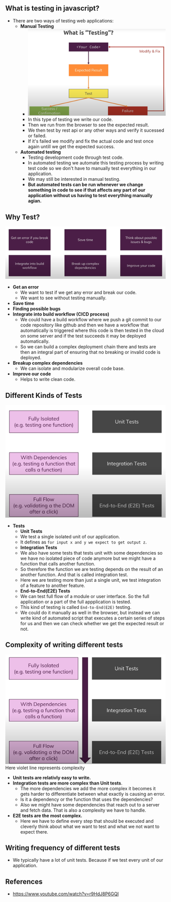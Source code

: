 ## What is testing in javascript?
- There are two ways of testing web applications:
  - **Manual Testing**
    - ![Manual Testing](images/what-is-testing.png)
    - In this type of testing we write our code.
    - Then we run from the browser to see the expected result.
    - We then test by rest api or any other ways and verify it sucessed or failed.
    - If it's failed we modify and fix the actual code and test once again untill we get the expected success.
  - **Automated testing**
    - Testing development code through test code.
    - In automated testing we automate this testing process by writing test code so we don't have to manually test everything in our application.
    - We may still be interested in manual testing.
    - **But automated tests can be run whenever we change something in code to see if that affects any part of our application without us having to test everything manually agian.**

## Why Test?
![Why Test](images/why-test-combined.png)
- **Get an error**
  - We want to test if we get any error and break our code.
  - We want to see without testing manually.
- **Save time**
- **Finding possible bugs**
- **Integrate into build workflow (CICD process)**
  - We could have a build workflow where we push a git commit to our code repository like github and then we have a workflow that automatically is triggered where this code is then tested in the cloud on some server and if the test succeeds it may be deployed automatically.
  - So we can build a complex deployment chain there and tests are then an integral part of ensuring that no breaking or invalid code is deployed.
- **Breakup complex dependencies**
  - We can isolate and modularize overall code base.
- **Improve our code**
  - Helps to write clean code.

## Different Kinds of Tests
![Different kinds of testing](images/different-kinds-of-testing.png)
- **Tests**
  - **Unit Tests**
  - We test a single isolated unit of our application.
  - It defines as `for input x and y we expect to get output z`.
  - **Integration Tests**
  - We also have some tests that tests unit with some dependencies so we have no isolated piece of code anymore but we might have a function that calls another function.
  - So therefore the function we are testing depends on the result of an another function. And that is called integration test.
  - Here we are testing more than just a single unit, we test integration of a feature to another feature.
  - **End-to-End(E2E) Tests**
  - We can test full flow of a module or user interface. So the full application or a part of the full appplication is tested.
  - This kind of testing is called `End-to-End(E2E)` testing.
  - We could do it manually as well in the browser, but instead we can write kind of automated script that executes a certain series of steps for us and then we can check whether we get the expected result or not.

## Complexity of writing different tests
![Different kinds of testing complexity](images/different-kinds-of-testing-complexity.png)
Here violet line represents complexity
  - **Unit tests are relativly easy to write.**
  - **Integration tests are more complex than Unit tests**.
    - The more dependencies we add the more complex it becomes it gets harder to differentiate between what exactly is causing an error. 
    - Is it a dependency or the function that uses the dependencies?
    - Also we might have some dependencies that reach out to a server and fetch data. That is also a complexity we have to handle.
  - **E2E tests are the most complex.**
    - Here we have to define every step that should be executed and cleverly think about what we want to test and what we not want to expect there.

## Writing frequency of different tests
- We typically have a lot of unit tests. Because if we test every unit of our application.

## References
- https://www.youtube.com/watch?v=r9HdJ8P6GQI